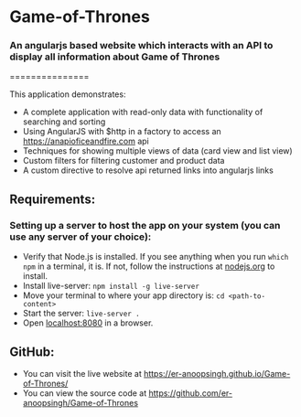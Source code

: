 # Game-of-Thrones
### An angularjs based website which interacts with an API to display all information about Game of Thrones
===============

This application demonstrates:

* A complete application with read-only data with functionality of searching and sorting
* Using AngularJS with $http in a factory to access an https://anapioficeandfire.com api
* Techniques for showing multiple views of data (card view and list view)
* Custom filters for filtering customer and product data
* A custom directive to resolve api returned links into angularjs links 

## Requirements:

### Setting up a server to host the app on your system (you can use any server of your choice):

+ Verify that Node.js is installed. If you see anything when you run `which npm` in a terminal, it is. If not, follow the instructions at [nodejs.org](https://nodejs.org/en/) to install.
+ Install live-server: `npm install -g live-server`
+ Move your terminal to where your app directory is: `cd <path-to-content>`
+ Start the server: `live-server .`
+ Open [localhost:8080](localhost:8080) in a browser.

## GitHub:
* You can visit the live website at https://er-anoopsingh.github.io/Game-of-Thrones/
* You can view the source code at https://github.com/er-anoopsingh/Game-of-Thrones
